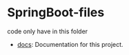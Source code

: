 # SpringBoot-files
code only have in this folder
- [docs](/les%204%20-%20pathVariable/pathVariable.org): Documentation for this project.
